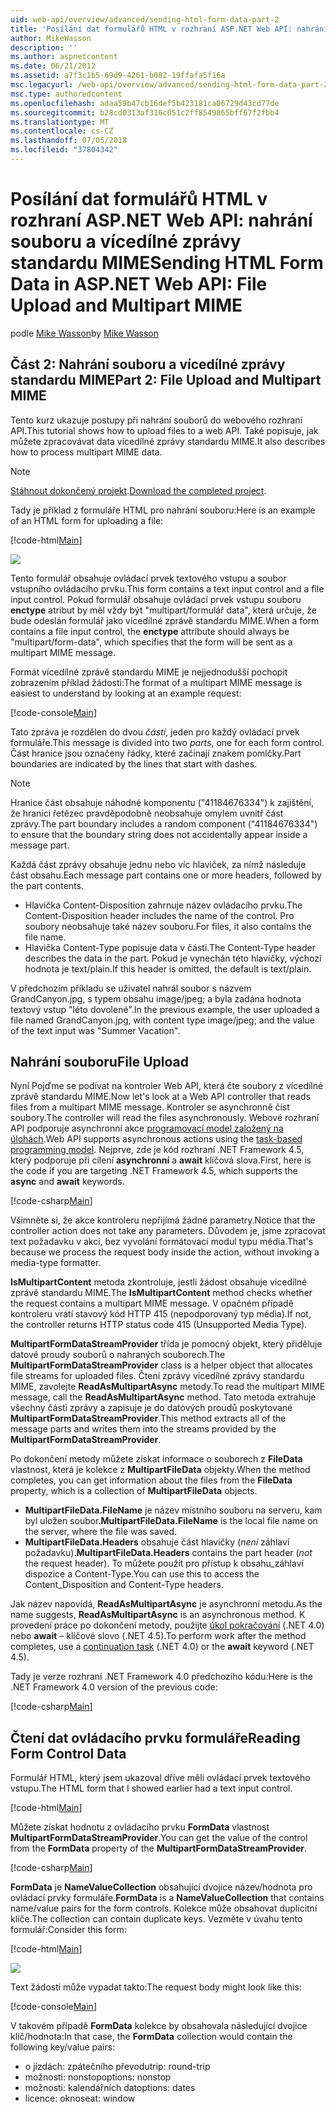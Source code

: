 ```yaml
---
uid: web-api/overview/advanced/sending-html-form-data-part-2
title: 'Posílání dat formulářů HTML v rozhraní ASP.NET Web API: nahrání souboru a vícedílné zprávy standardu MIME | Dokumentace Microsoftu'
author: MikeWasson
description: ''
ms.author: aspnetcontent
ms.date: 06/21/2012
ms.assetid: a7f3c1b5-69d9-4261-b082-19ffafa5f16a
msc.legacyurl: /web-api/overview/advanced/sending-html-form-data-part-2
msc.type: authoredcontent
ms.openlocfilehash: adaa59b47cb16def5b423181ca06729d43cd77de
ms.sourcegitcommit: b28cd0313af316c051c2ff8549865bff67f2fbb4
ms.translationtype: MT
ms.contentlocale: cs-CZ
ms.lasthandoff: 07/05/2018
ms.locfileid: "37804342"
---
```

<a name="sending-html-form-data-in-aspnet-web-api-file-upload-and-multipart-mime"></a><span data-ttu-id="fad66-102">Posílání dat formulářů HTML v rozhraní ASP.NET Web API: nahrání souboru a vícedílné zprávy standardu MIME</span><span class="sxs-lookup"><span data-stu-id="fad66-102">Sending HTML Form Data in ASP.NET Web API: File Upload and Multipart MIME</span></span>
====================
<span data-ttu-id="fad66-103">podle [Mike Wasson](https://github.com/MikeWasson)</span><span class="sxs-lookup"><span data-stu-id="fad66-103">by [Mike Wasson](https://github.com/MikeWasson)</span></span>

## <a name="part-2-file-upload-and-multipart-mime"></a><span data-ttu-id="fad66-104">Část 2: Nahrání souboru a vícedílné zprávy standardu MIME</span><span class="sxs-lookup"><span data-stu-id="fad66-104">Part 2: File Upload and Multipart MIME</span></span>

<span data-ttu-id="fad66-105">Tento kurz ukazuje postupy při nahrání souborů do webového rozhraní API.</span><span class="sxs-lookup"><span data-stu-id="fad66-105">This tutorial shows how to upload files to a web API.</span></span> <span data-ttu-id="fad66-106">Také popisuje, jak můžete zpracovávat data vícedílné zprávy standardu MIME.</span><span class="sxs-lookup"><span data-stu-id="fad66-106">It also describes how to process multipart MIME data.</span></span>

> [!NOTE]
> <span data-ttu-id="fad66-107">[Stáhnout dokončený projekt](https://code.msdn.microsoft.com/ASPNET-Web-API-File-Upload-a8c0fb0d).</span><span class="sxs-lookup"><span data-stu-id="fad66-107">[Download the completed project](https://code.msdn.microsoft.com/ASPNET-Web-API-File-Upload-a8c0fb0d).</span></span>


<span data-ttu-id="fad66-108">Tady je příklad z formuláře HTML pro nahrání souboru:</span><span class="sxs-lookup"><span data-stu-id="fad66-108">Here is an example of an HTML form for uploading a file:</span></span>

[!code-html[Main](sending-html-form-data-part-2/samples/sample1.html)]

![](sending-html-form-data-part-2/_static/image1.png)

<span data-ttu-id="fad66-109">Tento formulář obsahuje ovládací prvek textového vstupu a soubor vstupního ovládacího prvku.</span><span class="sxs-lookup"><span data-stu-id="fad66-109">This form contains a text input control and a file input control.</span></span> <span data-ttu-id="fad66-110">Pokud formulář obsahuje ovládací prvek vstupu souboru **enctype** atribut by měl vždy být &quot;multipart/formulář data&quot;, která určuje, že bude odeslán formulář jako vícedílné zprávě standardu MIME.</span><span class="sxs-lookup"><span data-stu-id="fad66-110">When a form contains a file input control, the **enctype** attribute should always be &quot;multipart/form-data&quot;, which specifies that the form will be sent as a multipart MIME message.</span></span>

<span data-ttu-id="fad66-111">Formát vícedílné zprávě standardu MIME je nejjednodušší pochopit zobrazením příklad žádosti:</span><span class="sxs-lookup"><span data-stu-id="fad66-111">The format of a multipart MIME message is easiest to understand by looking at an example request:</span></span>

[!code-console[Main](sending-html-form-data-part-2/samples/sample2.cmd)]

<span data-ttu-id="fad66-112">Tato zpráva je rozdělen do dvou *částí*, jeden pro každý ovládací prvek formuláře.</span><span class="sxs-lookup"><span data-stu-id="fad66-112">This message is divided into two *parts*, one for each form control.</span></span> <span data-ttu-id="fad66-113">Část hranice jsou označeny řádky, které začínají znakem pomlčky.</span><span class="sxs-lookup"><span data-stu-id="fad66-113">Part boundaries are indicated by the lines that start with dashes.</span></span>

> [!NOTE]
> <span data-ttu-id="fad66-114">Hranice část obsahuje náhodné komponentu (&quot;41184676334&quot;) k zajištění, že hranici řetězec pravděpodobně neobsahuje omylem uvnitř část zprávy.</span><span class="sxs-lookup"><span data-stu-id="fad66-114">The part boundary includes a random component (&quot;41184676334&quot;) to ensure that the boundary string does not accidentally appear inside a message part.</span></span>


<span data-ttu-id="fad66-115">Každá část zprávy obsahuje jednu nebo víc hlaviček, za nímž následuje část obsahu.</span><span class="sxs-lookup"><span data-stu-id="fad66-115">Each message part contains one or more headers, followed by the part contents.</span></span>

- <span data-ttu-id="fad66-116">Hlavička Content-Disposition zahrnuje název ovládacího prvku.</span><span class="sxs-lookup"><span data-stu-id="fad66-116">The Content-Disposition header includes the name of the control.</span></span> <span data-ttu-id="fad66-117">Pro soubory neobsahuje také název souboru.</span><span class="sxs-lookup"><span data-stu-id="fad66-117">For files, it also contains the file name.</span></span>
- <span data-ttu-id="fad66-118">Hlavička Content-Type popisuje data v části.</span><span class="sxs-lookup"><span data-stu-id="fad66-118">The Content-Type header describes the data in the part.</span></span> <span data-ttu-id="fad66-119">Pokud je vynechán této hlavičky, výchozí hodnota je text/plain.</span><span class="sxs-lookup"><span data-stu-id="fad66-119">If this header is omitted, the default is text/plain.</span></span>

<span data-ttu-id="fad66-120">V předchozím příkladu se uživatel nahrál soubor s názvem GrandCanyon.jpg, s typem obsahu image/jpeg; a byla zadána hodnota textový vstup &quot;léto dovolené&quot;.</span><span class="sxs-lookup"><span data-stu-id="fad66-120">In the previous example, the user uploaded a file named GrandCanyon.jpg, with content type image/jpeg; and the value of the text input was &quot;Summer Vacation&quot;.</span></span>

## <a name="file-upload"></a><span data-ttu-id="fad66-121">Nahrání souboru</span><span class="sxs-lookup"><span data-stu-id="fad66-121">File Upload</span></span>

<span data-ttu-id="fad66-122">Nyní Pojďme se podívat na kontroler Web API, která čte soubory z vícedílné zprávě standardu MIME.</span><span class="sxs-lookup"><span data-stu-id="fad66-122">Now let's look at a Web API controller that reads files from a multipart MIME message.</span></span> <span data-ttu-id="fad66-123">Kontroler se asynchronně číst soubory.</span><span class="sxs-lookup"><span data-stu-id="fad66-123">The controller will read the files asynchronously.</span></span> <span data-ttu-id="fad66-124">Webové rozhraní API podporuje asynchronní akce [programovací model založený na úlohách](https://msdn.microsoft.com/library/dd460693.aspx).</span><span class="sxs-lookup"><span data-stu-id="fad66-124">Web API supports asynchronous actions using the [task-based programming model](https://msdn.microsoft.com/library/dd460693.aspx).</span></span> <span data-ttu-id="fad66-125">Nejprve, zde je kód rozhraní .NET Framework 4.5, který podporuje při cílení **asynchronní** a **await** klíčová slova.</span><span class="sxs-lookup"><span data-stu-id="fad66-125">First, here is the code if you are targeting .NET Framework 4.5, which supports the **async** and **await** keywords.</span></span>

[!code-csharp[Main](sending-html-form-data-part-2/samples/sample3.cs)]

<span data-ttu-id="fad66-126">Všimněte si, že akce kontroleru nepřijímá žádné parametry.</span><span class="sxs-lookup"><span data-stu-id="fad66-126">Notice that the controller action does not take any parameters.</span></span> <span data-ttu-id="fad66-127">Důvodem je, jsme zpracovat text požadavku v akci, bez vyvolání formátovací modul typu média.</span><span class="sxs-lookup"><span data-stu-id="fad66-127">That's because we process the request body inside the action, without invoking a media-type formatter.</span></span>

<span data-ttu-id="fad66-128">**IsMultipartContent** metoda zkontroluje, jestli žádost obsahuje vícedílné zprávě standardu MIME.</span><span class="sxs-lookup"><span data-stu-id="fad66-128">The **IsMultipartContent** method checks whether the request contains a multipart MIME message.</span></span> <span data-ttu-id="fad66-129">V opačném případě kontroleru vrátí stavový kód HTTP 415 (nepodporovaný typ média).</span><span class="sxs-lookup"><span data-stu-id="fad66-129">If not, the controller returns HTTP status code 415 (Unsupported Media Type).</span></span>

<span data-ttu-id="fad66-130">**MultipartFormDataStreamProvider** třída je pomocný objekt, který přiděluje datové proudy souborů o nahraných souborech.</span><span class="sxs-lookup"><span data-stu-id="fad66-130">The **MultipartFormDataStreamProvider** class is a helper object that allocates file streams for uploaded files.</span></span> <span data-ttu-id="fad66-131">Čtení zprávy vícedílné zprávy standardu MIME, zavolejte **ReadAsMultipartAsync** metody.</span><span class="sxs-lookup"><span data-stu-id="fad66-131">To read the multipart MIME message, call the **ReadAsMultipartAsync** method.</span></span> <span data-ttu-id="fad66-132">Tato metoda extrahuje všechny části zprávy a zapisuje je do datových proudů poskytované **MultipartFormDataStreamProvider**.</span><span class="sxs-lookup"><span data-stu-id="fad66-132">This method extracts all of the message parts and writes them into the streams provided by the **MultipartFormDataStreamProvider**.</span></span>

<span data-ttu-id="fad66-133">Po dokončení metody můžete získat informace o souborech z **FileData** vlastnost, která je kolekce z **MultipartFileData** objekty.</span><span class="sxs-lookup"><span data-stu-id="fad66-133">When the method completes, you can get information about the files from the **FileData** property, which is a collection of **MultipartFileData** objects.</span></span>

- <span data-ttu-id="fad66-134">**MultipartFileData.FileName** je název místního souboru na serveru, kam byl uložen soubor.</span><span class="sxs-lookup"><span data-stu-id="fad66-134">**MultipartFileData.FileName** is the local file name on the server, where the file was saved.</span></span>
- <span data-ttu-id="fad66-135">**MultipartFileData.Headers** obsahuje část hlavičky (*není* záhlaví požadavku).</span><span class="sxs-lookup"><span data-stu-id="fad66-135">**MultipartFileData.Headers** contains the part header (*not* the request header).</span></span> <span data-ttu-id="fad66-136">To můžete použít pro přístup k obsahu\_záhlaví dispozice a Content-Type.</span><span class="sxs-lookup"><span data-stu-id="fad66-136">You can use this to access the Content\_Disposition and Content-Type headers.</span></span>

<span data-ttu-id="fad66-137">Jak název napovídá, **ReadAsMultipartAsync** je asynchronní metodu.</span><span class="sxs-lookup"><span data-stu-id="fad66-137">As the name suggests, **ReadAsMultipartAsync** is an asynchronous method.</span></span> <span data-ttu-id="fad66-138">K provedení práce po dokončení metody, použijte [úkol pokračování](https://msdn.microsoft.com/library/ee372288.aspx) (.NET 4.0) nebo **await** – klíčové slovo (.NET 4.5).</span><span class="sxs-lookup"><span data-stu-id="fad66-138">To perform work after the method completes, use a [continuation task](https://msdn.microsoft.com/library/ee372288.aspx) (.NET 4.0) or the **await** keyword (.NET 4.5).</span></span>

<span data-ttu-id="fad66-139">Tady je verze rozhraní .NET Framework 4.0 předchozího kódu:</span><span class="sxs-lookup"><span data-stu-id="fad66-139">Here is the .NET Framework 4.0 version of the previous code:</span></span>

[!code-csharp[Main](sending-html-form-data-part-2/samples/sample4.cs)]

## <a name="reading-form-control-data"></a><span data-ttu-id="fad66-140">Čtení dat ovládacího prvku formuláře</span><span class="sxs-lookup"><span data-stu-id="fad66-140">Reading Form Control Data</span></span>

<span data-ttu-id="fad66-141">Formulář HTML, který jsem ukazoval dříve měli ovládací prvek textového vstupu.</span><span class="sxs-lookup"><span data-stu-id="fad66-141">The HTML form that I showed earlier had a text input control.</span></span>

[!code-html[Main](sending-html-form-data-part-2/samples/sample5.html)]

<span data-ttu-id="fad66-142">Můžete získat hodnotu z ovládacího prvku **FormData** vlastnost **MultipartFormDataStreamProvider**.</span><span class="sxs-lookup"><span data-stu-id="fad66-142">You can get the value of the control from the **FormData** property of the **MultipartFormDataStreamProvider**.</span></span>

[!code-csharp[Main](sending-html-form-data-part-2/samples/sample6.cs?highlight=15)]

<span data-ttu-id="fad66-143">**FormData** je **NameValueCollection** obsahující dvojice název/hodnota pro ovládací prvky formuláře.</span><span class="sxs-lookup"><span data-stu-id="fad66-143">**FormData** is a **NameValueCollection** that contains name/value pairs for the form controls.</span></span> <span data-ttu-id="fad66-144">Kolekce může obsahovat duplicitní klíče.</span><span class="sxs-lookup"><span data-stu-id="fad66-144">The collection can contain duplicate keys.</span></span> <span data-ttu-id="fad66-145">Vezměte v úvahu tento formulář:</span><span class="sxs-lookup"><span data-stu-id="fad66-145">Consider this form:</span></span>

[!code-html[Main](sending-html-form-data-part-2/samples/sample7.html)]

![](sending-html-form-data-part-2/_static/image2.png)

<span data-ttu-id="fad66-146">Text žádosti může vypadat takto:</span><span class="sxs-lookup"><span data-stu-id="fad66-146">The request body might look like this:</span></span>

[!code-console[Main](sending-html-form-data-part-2/samples/sample8.cmd)]

<span data-ttu-id="fad66-147">V takovém případě **FormData** kolekce by obsahovala následující dvojice klíč/hodnota:</span><span class="sxs-lookup"><span data-stu-id="fad66-147">In that case, the **FormData** collection would contain the following key/value pairs:</span></span>

- <span data-ttu-id="fad66-148">o jízdách: zpátečního převodu</span><span class="sxs-lookup"><span data-stu-id="fad66-148">trip: round-trip</span></span>
- <span data-ttu-id="fad66-149">možnosti: nonstop</span><span class="sxs-lookup"><span data-stu-id="fad66-149">options: nonstop</span></span>
- <span data-ttu-id="fad66-150">možnosti: kalendářních dat</span><span class="sxs-lookup"><span data-stu-id="fad66-150">options: dates</span></span>
- <span data-ttu-id="fad66-151">licence: okno</span><span class="sxs-lookup"><span data-stu-id="fad66-151">seat: window</span></span>

